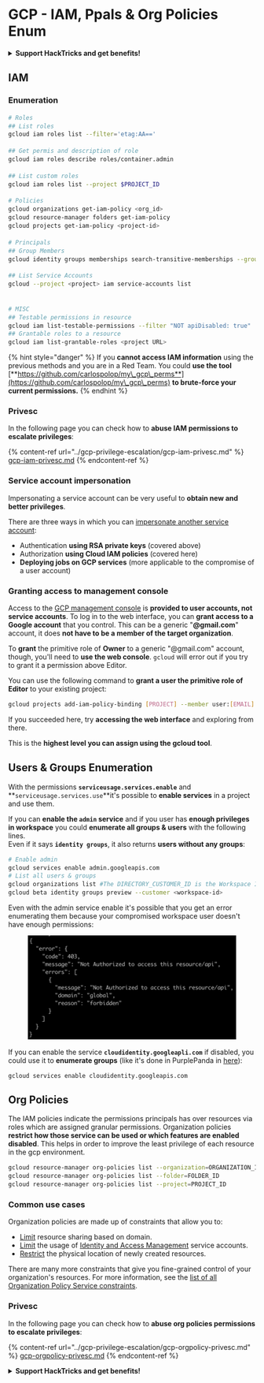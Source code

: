 # GCP - IAM, Ppals & Org Policies Enum

<details>

<summary><strong>Support HackTricks and get benefits!</strong></summary>

* If you want to see your **company advertised in HackTricks** or if you want access to the **latest version of the PEASS or download HackTricks in PDF** Check the [**SUBSCRIPTION PLANS**](https://github.com/sponsors/carlospolop)!
* Get the [**official PEASS & HackTricks swag**](https://peass.creator-spring.com)
* Discover [**The PEASS Family**](https://opensea.io/collection/the-peass-family), our collection of exclusive [**NFTs**](https://opensea.io/collection/the-peass-family)
* **Join the** 💬 [**Discord group**](https://discord.gg/hRep4RUj7f) or the [**telegram group**](https://t.me/peass) or **follow** me on **Twitter** 🐦 [**@carlospolopm**](https://twitter.com/carlospolopm)**.**
* **Share your hacking tricks by submitting PRs to the** [**HackTricks**](https://github.com/carlospolop/hacktricks) and [**HackTricks Cloud**](https://github.com/carlospolop/hacktricks-cloud) github repos.

</details>

## IAM

### Enumeration

```bash
# Roles
## List roles
gcloud iam roles list --filter='etag:AA=='

## Get permis and description of role
gcloud iam roles describe roles/container.admin

## List custom roles
gcloud iam roles list --project $PROJECT_ID

# Policies
gcloud organizations get-iam-policy <org_id>
gcloud resource-manager folders get-iam-policy
gcloud projects get-iam-policy <project-id>

# Principals
## Group Members
gcloud identity groups memberships search-transitive-memberships --group-email=email@group.com

## List Service Accounts
gcloud --project <project> iam service-accounts list


# MISC
## Testable permissions in resource
gcloud iam list-testable-permissions --filter "NOT apiDisabled: true"
## Grantable roles to a resource
gcloud iam list-grantable-roles <project URL>
```

{% hint style="danger" %}
If you **cannot access IAM information** using the previous methods and you are in a Red Team. You could **use the tool** [**https://github.com/carlospolop/my\_gcp\_perms**](https://github.com/carlospolop/my\_gcp\_perms) **to brute-force your current permissions.**
{% endhint %}

### Privesc

In the following page you can check how to **abuse IAM permissions to escalate privileges**:

{% content-ref url="../gcp-privilege-escalation/gcp-iam-privesc.md" %}
[gcp-iam-privesc.md](../gcp-privilege-escalation/gcp-iam-privesc.md)
{% endcontent-ref %}

### Service account impersonation <a href="#service-account-impersonation" id="service-account-impersonation"></a>

Impersonating a service account can be very useful to **obtain new and better privileges**.

There are three ways in which you can [impersonate another service account](https://cloud.google.com/iam/docs/understanding-service-accounts#impersonating\_a\_service\_account):

* Authentication **using RSA private keys** (covered above)
* Authorization **using Cloud IAM policies** (covered here)
* **Deploying jobs on GCP services** (more applicable to the compromise of a user account)

### Granting access to management console <a href="#granting-access-to-management-console" id="granting-access-to-management-console"></a>

Access to the [GCP management console](https://console.cloud.google.com) is **provided to user accounts, not service accounts**. To log in to the web interface, you can **grant access to a Google account** that you control. This can be a generic "**@gmail.com**" account, it does **not have to be a member of the target organization**.

To **grant** the primitive role of **Owner** to a generic "@gmail.com" account, though, you'll need to **use the web console**. `gcloud` will error out if you try to grant it a permission above Editor.

You can use the following command to **grant a user the primitive role of Editor** to your existing project:

```bash
gcloud projects add-iam-policy-binding [PROJECT] --member user:[EMAIL] --role roles/editor
```

If you succeeded here, try **accessing the web interface** and exploring from there.

This is the **highest level you can assign using the gcloud tool**.

## Users & Groups Enumeration

With the permissions **`serviceusage.services.enable`** and **`serviceusage.services.use`**it's possible to **enable services** in a project and use them.

If you can **enable the `admin` service** and if you user has **enough privileges in workspace** you could **enumerate all groups & users** with the following lines.\
Even if it says **`identity groups`**, it also returns **users without any groups**:

```bash
# Enable admin
gcloud services enable admin.googleapis.com
# List all users & groups
gcloud organizations list #The DIRECTORY_CUSTOMER_ID is the Workspace ID
gcloud beta identity groups preview --customer <workspace-id>
```

Even with the admin service enable it's possible that you get an error enumerating them because your compromised workspace user doesn't have enough permissions:

<figure><img src="../../../.gitbook/assets/image.png" alt=""><figcaption></figcaption></figure>

If you can enable the service **`cloudidentity.googleapli.com`** if disabled, you could use it to **enumerate groups** (like it's done in PurplePanda in [here](https://github.com/carlospolop/PurplePanda/blob/master/intel/google/discovery/disc\_groups\_users.py)):

```
gcloud services enable cloudidentity.googleapis.com
```

## Org Policies

The IAM policies indicate the permissions principals has over resources via roles which are assigned granular permissions. Organization policies **restrict how those service can be used or which features are enabled disabled**. This helps in order to improve the least privilege of each resource in the gcp environment.

```bash
gcloud resource-manager org-policies list --organization=ORGANIZATION_ID
gcloud resource-manager org-policies list --folder=FOLDER_ID
gcloud resource-manager org-policies list --project=PROJECT_ID
```

### Common use cases <a href="#common_use_cases" id="common_use_cases"></a>

Organization policies are made up of constraints that allow you to:

* [Limit](https://cloud.google.com/resource-manager/docs/organization-policy/restricting-domains) resource sharing based on domain.
* [Limit](https://cloud.google.com/resource-manager/docs/organization-policy/restricting-service-accounts) the usage of [Identity and Access Management](https://cloud.google.com/iam/docs) service accounts.
* [Restrict](https://cloud.google.com/resource-manager/docs/organization-policy/defining-locations) the physical location of newly created resources.

There are many more constraints that give you fine-grained control of your organization's resources. For more information, see the [list of all Organization Policy Service constraints](https://cloud.google.com/resource-manager/docs/organization-policy/org-policy-constraints).

### Privesc

In the following page you can check how to **abuse org policies permissions to escalate privileges**:

{% content-ref url="../gcp-privilege-escalation/gcp-orgpolicy-privesc.md" %}
[gcp-orgpolicy-privesc.md](../gcp-privilege-escalation/gcp-orgpolicy-privesc.md)
{% endcontent-ref %}

<details>

<summary><strong>Support HackTricks and get benefits!</strong></summary>

* If you want to see your **company advertised in HackTricks** or if you want access to the **latest version of the PEASS or download HackTricks in PDF** Check the [**SUBSCRIPTION PLANS**](https://github.com/sponsors/carlospolop)!
* Get the [**official PEASS & HackTricks swag**](https://peass.creator-spring.com)
* Discover [**The PEASS Family**](https://opensea.io/collection/the-peass-family), our collection of exclusive [**NFTs**](https://opensea.io/collection/the-peass-family)
* **Join the** 💬 [**Discord group**](https://discord.gg/hRep4RUj7f) or the [**telegram group**](https://t.me/peass) or **follow** me on **Twitter** 🐦 [**@carlospolopm**](https://twitter.com/carlospolopm)**.**
* **Share your hacking tricks by submitting PRs to the** [**HackTricks**](https://github.com/carlospolop/hacktricks) and [**HackTricks Cloud**](https://github.com/carlospolop/hacktricks-cloud) github repos.

</details>
